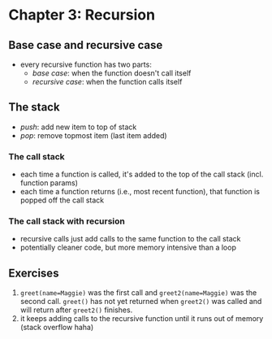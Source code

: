 # Chapter 3: Recursion

## Base case and recursive case

- every recursive function has two parts:
  - *base case*: when the function doesn't call itself
  - *recursive case*: when the function calls itself

## The stack

- *push*: add new item to top of stack
- *pop*: remove topmost item (last item added)

### The call stack

- each time a function is called, it's added to the top of the call stack (incl. function params)
- each time a function returns (i.e., most recent function), that function is popped off the call stack

### The call stack with recursion

- recursive calls just add calls to the same function to the call stack
- potentially cleaner code, but more memory intensive than a loop

## Exercises

1. `greet(name=Maggie)` was the first call and `greet2(name=Maggie)` was the second call. `greet()` has not yet returned when `greet2()` was called and will return after `greet2()` finishes.
2. it keeps adding calls to the recursive function until it runs out of memory (stack overflow haha)